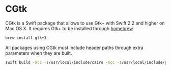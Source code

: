 # CGtk

CGtk is a Swift package that allows to use Gtk+ with Swift 2.2 and higher on Mac OS X. It requires Gtk+ to be installed through [homebrew](http://brew.sh/).

```bash
brew install gtk+3
```

All packages using CGtk must include header paths through extra parameters when they are built.

```bash
swift build -Xcc -I/usr/local/include/cairo -Xcc -I/usr/local/include/gtk-3.0 -Xcc -I/usr/local/include/glib-2.0/ -Xcc -I/usr/local/include/pango-1.0 -Xcc -I/usr/local/include/gdk-pixbuf-2.0 -Xcc -I/usr/local/include/atk-1.0 -Xcc -I/usr/local/lib/glib-2.0/include
```
